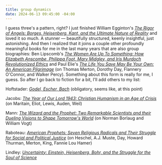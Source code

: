 ```yaml
---
title: group dynamics
date: 2024-06-13 09:45:00 -04:00
---
```


I guess three's a pattern, right? I just finished William Egginton's *[The Rigor of Angels: Borges, Heisenberg, Kant, and the Ultimate Nature of Reality](https://www.penguinrandomhouse.com/books/678831/the-rigor-of-angels-by-william-egginton/)* and loved it so much. A stunner — beautifully structured, keenly insightful, just astonishing. And then I realized that it joins a couple other profoundly meaningful books for me in the last many years that are also group biographies: Ben Lipscomb's *[The Women Are Up To Something: How Elizabeth Anscombe, Philippa Foot, Mary Midgley, and Iris Murdoch Revolutionized Ethics](https://global.oup.com/academic/product/the-women-are-up-to-something-9780197541074?cc=us&lang=en&)* and Paul Elie's *[The Life You Save May Be Your Own: An American Pilgrimage](https://us.macmillan.com/books/9780374529215/thelifeyousavemaybeyourown)* (on Thomas Merton, Dorothy Day, Flannery O'Connor, and Walker Percy). Something about this form is really for me, I guess. So after I go back to fiction for a bit, I'll add others to my list:

Hoftstader: *[Godel, Escher, Bach](https://www.amazon.com/G%C3%B6del-Escher-Bach-Eternal-Golden/dp/0465026567)* (obligatory, seems like, at this point)

Jacobs: *[The Year of Our Lord 1943: Christian Humanism in an Age of Crisis](https://global.oup.com/academic/product/the-year-of-our-lord-1943-9780190864651?cc=us&lang=en&)* (on Maritain, Eliot, Lewis, Auden, Weil)

Mann: *[The Wizard and the Prophet: Two Remarkable Scientists and their Dueling Visions to Shape Tomorrow's World](https://www.penguinrandomhouse.com/books/220698/the-wizard-and-the-prophet-by-charles-c-mann/)* (on Norman Borlaug and William Vogt)

Raboteau: *[American Prophets: Seven Religious Radicals and Their Struggle for Social and Political Justice](https://press.princeton.edu/books/hardcover/9780691164304/american-prophets)* (on Heschel, A.J. Muste, Day, Howard Thurman, Merton, King, Fannie Lou Hamer)

Lindley: *[Uncertainty: Einstein, Heisenberg, Bohr, and the Struggle for the Soul of Science](https://www.penguinrandomhouse.com/books/101691/uncertainty-by-david-lindley/)*